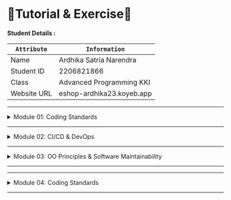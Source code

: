 # 📝Tutorial & Exercise📝

**Student Details :**

|  `Attribute`  | `Information`              |
|---------------|----------------------------|
| Name          | Ardhika Satria Narendra    |
| Student ID    | 2206821866                 |
| Class         | Advanced Programming KKI   |
| Website URL   | eshop-ardhika23.koyeb.app  |

---
<details>
<summary>Module 01: Coding Standards</summary>

## Questions and Answers

### -> Reflection 1 
When adding two new features to our Spring Boot application, I focused on writing clean code. I chose meaningful names for classes, methods, and variables to make the code easy to read and maintain. I made sure each function had a single purpose, which simplified debugging and testing. I also prioritized security by validating inputs to block injection attacks and encoding outputs to prevent XSS vulnerabilities. However, I later realized that our error handling could be better. By developing a more thorough exception handling strategy to address potential edge cases, we can enhance the robustness of our code and ensure it fails gracefully, thereby strengthening the application's security.

### -> Reflection 2

1. After creating unit tests, my confidence in the features' reliability and accuracy increased. Ideally, the number of unit tests for each class should cover all possible paths, including positive, negative, and edge case scenarios. Checking code coverage can indicate how comprehensive our tests are, but reaching 100% coverage doesn't mean our code is without flaws. It only shows that tests have run through every line of code, not necessarily capturing every possible scenario or combination of inputs. Therefore, while it's good to aim for high code coverage, it's more important to craft our tests carefully to explore various logical routes and potential errors.

2. In developing our new functional test suite that checks the product list's item count, I noticed that repeating setup steps and using the same variables across tests could clutter our code, leading to redundancy and making maintenance harder. This repetition goes against the DRY (Don't Repeat Yourself) principle and adds unnecessary complexity. To tackle this, I plan to consolidate common setup tasks and variables into a single base class or a setup method, marked with @Before or @BeforeEach, depending on which testing framework we're using. This strategy encourages reusing code, minimizes duplication, and helps keep our test suite clean and easy to manage.

</details>

---

<details>
<summary>Module 02: CI/CD & DevOps</summary>

## Questions and Answers

### -> Reflection 

1. During the exercise, I came across a few code quality issues that needed my attention. One problem was incomplete test coverage, especially in the repository and controller classes. To tackle this, I added more test cases to cover functionalities that were not tested initially, making sure our code has comprehensive coverage. Another issue popped up in what seemed like a simple closing curly bracket. On closer inspection, I realized the importance of a specific test case for scenarios where the product ID is not found. This improvement enhances the application's robustness.I also addressed the quality issue of an unused import. It was a quick fix, I simply delete the unnecessary import in Product.java. To tidy things up, I also removed some other unused imports in different files, making the code cleaner.

2. In my situation, the current solution meets the requirements of CI/CD. It fit the requirements of CI because I integrated my programme using testing tools such as OSSF Scorecard, JUnit, JaCoCo, and SonarCloud. Following the integration process, my app continuously distributes the most recent version of the app based on the repository, which meets the criteria of continuous deployment.

</details>

---

<details>
<summary>Module 03: OO Principles & Software Maintainability</summary>

## Questions and Answers

### -> Reflection

1. Explain what principles you apply to your project!

In the project, I apply the following SOLID principles:

- Single Responsibility Principle (SRP): Each class has a single reason to change, focusing on a single aspect of the system. For instance, the CarRepository class is dedicated to handling database operations for car entities, including creating, reading, updating, and deleting records.

- Open/Closed Principle (OCP): The system is designed to allow for extensions without modifying existing code. For example, the ProductService class's method for creating products is designed to handle new product IDs in a flexible manner, allowing for easy addition of new functionality.

- Liskov Substitution Principle (LSP): We ensure that subclasses can replace their superclass without affecting the application's correctness. This is exemplified by maintaining clear separation and functionality between CarController and ProductController, avoiding inheritance where it's not necessary to ensure substitutability.


2. Explain the advantages of applying SOLID principles to your project with examples.

Applying SOLID principles offers several advantages:

- Improved maintainability: By adhering to SRP, for example, the CarRepository class is focused solely on persistence operations related to cars. This makes it easier to understand, maintain, and modify without impacting other areas of the system.

- Enhanced scalability: The OCP facilitates the addition of new features without altering existing code. In the case of ProductService, new types of products can be added to the system with minimal changes, supporting scalability.

- Greater flexibility in development: LSP ensures that the system's components are interchangeable. For example, by separating CarController and ProductController, developers can introduce new controllers for different product types without altering the existing logic, providing flexibility.

3. Explain the disadvantages of not applying SOLID principles to your project with examples.

Not applying SOLID principles can lead to several disadvantages:

- Increased complexity and maintenance challenges: Without SRP, a class handling multiple responsibilities becomes complex and harder to maintain. Changes in one functionality might require changes in unrelated features, increasing the risk of bugs.

- Difficulty in extending functionality: Ignoring OCP means the system is not prepared for extensions without modifications to existing code. This can lead to a brittle architecture where adding new features requires changing existing functionalities, potentially introducing errors.

- Reduced flexibility and more fragile design: Not adhering to LSP can result in a design where subclasses cannot effectively replace their superclass, limiting the system's flexibility. This rigid structure makes it harder to evolve the system over time, as changes in base classes could necessitate widespread modifications throughout the codebase.

</details>

---

---
<details>
<summary>Module 04: Coding Standards</summary>

## Questions and Answers

### -> Reflection

1. Discussing test-driven development (TDD), I find Percival's (2017) methods to be highly beneficial to my career in development. Crafting tests prior to coding urged me to follow a systematic path and give extra importance to considering edge and specific cases. This led to my code gaining strength and the features I operated on became clearer. Still, I felt there were parts where I could have excelled more. To provide a thoroughness, my aim is to spend more time pondering over the scope of future tests and exploring different scenarios. This action will enhance the overall quality of my code whilst also minimizing time spent on debugs.

2. When I think back on the unit tests I took during the course, I think I mostly followed the F.I.R.S.T. guidelines. My testing were timely, healthy, isolated, rapid, and accurate. I am aware that I can always do better, though. For instance, there were dependent variables that might have impacted the outcomes, even if the two trials were as distinct from one another as possible. The next time, I want to make sure that every unit test operates independently of the others by further separating the tests. I'll also make an effort to make my tests more self-authenticating so that the results of passes and fails are completely reported without requiring manual interpretation. This will streamline the development process and enhance the automation of my test suite.

</details>

---